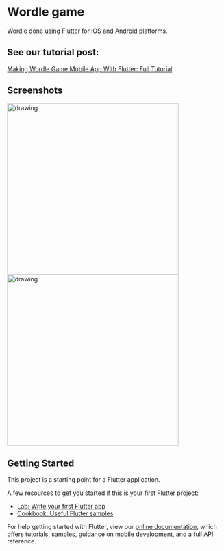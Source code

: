 # Wordle game

Wordle done using Flutter for iOS and Android platforms.

## See our tutorial post:

[Making Wordle Game Mobile App With Flutter: Full Tutorial](https://perpet.io/blog/making-wordle-game-mobile-app-clone-with-flutter-full-tutorial/)

## Screenshots

<img src="https://github.com/perpetio/wordle/blob/main/screen1.png?raw=true" alt="drawing" width="400"/> <img src="https://github.com/perpetio/wordle/blob/main/screen2.png?raw=true" alt="drawing" width="400"/>

## Getting Started

This project is a starting point for a Flutter application.

A few resources to get you started if this is your first Flutter project:

- [Lab: Write your first Flutter app](https://flutter.dev/docs/get-started/codelab)
- [Cookbook: Useful Flutter samples](https://flutter.dev/docs/cookbook)

For help getting started with Flutter, view our
[online documentation](https://flutter.dev/docs), which offers tutorials,
samples, guidance on mobile development, and a full API reference.
